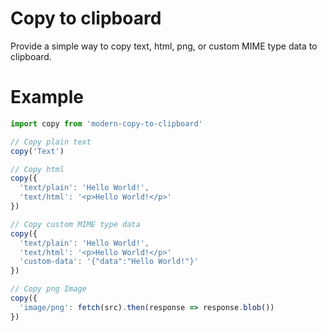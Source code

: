 # Copy to clipboard

Provide a simple way to copy text, html, png, or custom MIME type data to clipboard.

# Example
```js
import copy from 'modern-copy-to-clipboard'

// Copy plain text
copy('Text')

// Copy html
copy({
  'text/plain': 'Hello World!',
  'text/html': '<p>Hello World!</p>'
})

// Copy custom MIME type data
copy({
  'text/plain': 'Hello World!',
  'text/html': '<p>Hello World!</p>'
  'custom-data': '{"data":"Hello World!"}'
})

// Copy png Image
copy({
  'image/png': fetch(src).then(response => response.blob())
})
```
